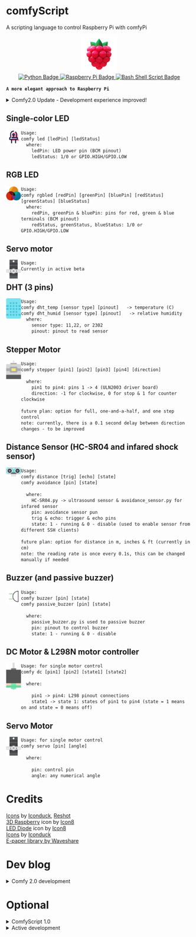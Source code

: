 # comfyScript
A scripting language to control Raspberry Pi with comfyPi
<div id="header" align="center">
  <img src="assets/icon.png" width="100"/>
</div>
<div id="badges" align="center">
  <a href="https://www.linkedin.com/in/tung-thomas-nguyen-9b010317b">
    <img src="https://img.shields.io/badge/python-3670A0?style=for-the-badge&logo=python&logoColor=ffdd54" alt="Python Badge"/>
  </a>
  <a href="https://www.youtube.com/@thomasthemaker">
    <img src="https://img.shields.io/badge/-Raspberry Pi-C51A4A?style=for-the-badge&logo=Raspberry-Pi" alt="Raspberry Pi Badge"/>
  </a>
    <a href="https://comfystudio.tech">
    <img src="https://img.shields.io/badge/shell_script-%23121011.svg?style=for-the-badge&logo=gnu-bash&logoColor=white" alt="Bash Shell Script Badge"/>
  </a>
</div>

**`A more elegant approach to Raspberry Pi`**

<details>
<summary> Comfy2.0 Update - Development experience improved!</summary>
Imaging instead of writing<br>
<code>python3 comfyScript/LED/led.py [ledPin] [ledStatus]</code><br>
Use can write<br>
<code>comfy led [ledPin] [ledStatus]</code>
<br>
Well now you can! This will automatically be available if used with ComfySpace 3.0.
If you want to do it manually or without ComfySpace:
<li> Make sure comfyScript folder/repo is in your home directory</li>
<li> Run <code>sudo cp comfyScript/bash/comfy /usr/bin/comfy</code> to assign custom command </li>
<li> Run <code>sudo chmod +x /usr/bin/comfy</code> to allow executable</li>
<li> Start making! </li>


</details>

## Single-color LED
<div id="header" style="float: left;" >
  <img src="assets/led.png" width="40"/>
</div>

```
Usage:
comfy led [ledPin] [ledStatus]
  where:
    ledPin: LED power pin (BCM pinout)
    ledStatus: 1/0 or GPIO.HIGH/GPIO.LOW
```

## RGB LED
<div id="header" style="float: left;" >
  <img src="assets/RGBLED.png" width="40"/>
</div>

```
Usage:
comfy rgbled [redPin] [greenPin] [bluePin] [redStatus] [greenStatus] [blueStatus]
  where:
    redPin, greenPin & bluePin: pins for red, green & blue terminals (BCM pinout)
    redStatus, greenStatus, blueStatus: 1/0 or GPIO.HIGH/GPIO.LOW
```

## Servo motor
<div id="header" style="float: left;" >
  <img src="assets/servo.png" width="40"/>
</div>

```
Usage:
Currently in active beta
```

## DHT (3 pins)
<div id="header" style="float: left;" >
  <img src="assets/dht11.png" width="40"/>
</div>

```
Usage:
comfy dht_temp [sensor type] [pinout]   -> temperature (C)
comfy dht_humid [sensor type] [pinout]   -> relative humidity
  where:
    sensor type: 11,22, or 2302
    pinout: pinout to read sensor
```

## Stepper Motor 
<div id="header" style="float: left;" >
  <img src="assets/stepper-motor.png" width="40"/>
</div>

```
Usage:
comfy stepper [pin1] [pin2] [pin3] [pin4] [direction]

  where:
    pin1 to pin4: pins 1 -> 4 (ULN2003 driver board)
    direction: -1 for clockwise, 0 for stop & 1 for counter clockwise

future plan: option for full, one-and-a-half, and one step control
note: currently, there is a 0.1 second delay between direction changes - to be improved
```

## Distance Sensor (HC-SR04 and infared shock sensor)
<div id="header" style="float: left;" >
  <img src="assets/distance-sensor.png" width="40"/>
</div>

```
Usage:
comfy distance [trig] [echo] [state]
comfy avoidance [pin] [state]

  where:
    HC-SR04.py -> ultrasound sensor & avoidance_sensor.py for infared sensor
    pin: avoidance sensor pun
    trig & echo: trigger & echo pins
    state: 1 - running & 0 - disable (used to enable sensor from different SSH clients)

future plan: option for distance in m, inches & ft (currently in cm)
note: the reading rate is once every 0.1s, this can be changed manually if needed
```

##  Buzzer (and passive buzzer)
<div id="header" style="float: left;" >
  <img src="assets/buzzer.png" width="40"/>
</div>

```
Usage:
comfy buzzer [pin] [state]
comfy passive_buzzer [pin] [state]

  where:
    passive_buzzer.py is used to passive buzzer
    pin: pinout to control buzzer
    state: 1 - running & 0 - disable 

```

##  DC Motor & L298N motor controller
<div id="header" style="float: left;" >
  <img src="assets/dc-motor.png" width="40"/>
</div>

```
Usage: for single motor control
comfy dc [pin1] [pin2] [state1] [state2]

  where:
    
    pin1 -> pin4: L298 pinout connections
    state1 -> state 1: states of pin1 to pin4 (state = 1 means on and state = 0 means off)

```
##  Servo Motor
<div id="header" style="float: left;" >
  <img src="assets/servo.png" width="40"/>
</div>

```
Usage: for single motor control
comfy servo [pin] [angle]

  where:
    
    pin: control pin
    angle: any numerical angle

```





# Credits
<a href="https://iconduck.com/sets/arduino-icons-kit" target="_blank">Icons</a> by <a href="https://iconduck.com/" target="_blank">Iconduck</a>, <a href="https://www.reshot.com/" target="_blank">Reshot</a><br>
<a href="https://icons8.com/illustrations/illustration/3d-fluency-raspberry" target="_blank">3D Raspberry</a> icon by <a href="https://icons8.com/illustrations" target="_blank">Icon8</a><br>
<a href="https://icons8.com/icon/8BGi5ks3s1pY/led-diode" target="_blank">LED Diode</a> icon by <a href="https://icons8.com/illustrations" target="_blank">Icon8</a><br>
<a href="https://iconduck.com/sets/arduino-icons-kit" target="_blank">Icons</a> by <a href="https://iconduck.com/" target="_blank">Iconduck</a><br />
<a href="https://github.com/waveshareteam/e-Paper">E-paper library by Waveshare</a>


# Dev blog

<details>
<summary> Comfy 2.0 development </summary>

Comfy 2.0 is a pretty interesting development experience.

1. Shorterning <code> python3 comfyScript/LED/led.py </code> to <code> comfy LED </code>
- Alias, bash.rc, bash_profile, & symlink do not work
Solution: /usr/bin apps
2. Performance
- Running a bash script -> refer to central comfy.py -> led.py
This caused a noticable latency issue.

Let's take a look at how:
- Translation <code> comfy.py -> led.py</code>:
  - exec() creates 2* time to run (80.000 nano seconds -> 160.000 nano seconds)
  - os.system & subsystem create 1000* to run
- Translation <code> bash script -> comfy.py</code>:
  - apparently bash is slower than python: https://blog.carlesmateo.com/2014/10/13/performance-of-several-languages/

Well don't know how but bash -> bash -> led.py works wonder!
Anyway, good night!

</details>

# Optional

<details>
<summary> ComfyScript 1.0</summary>

## Single-color LED
<div id="header" style="float: left;" >
  <img src="assets/led.png" width="40"/>
</div>

```
Usage:
python3 comfyScript/LED/led.py [ledPin] [ledStatus]
  where:
    ledPin: LED power pin (BCM pinout)
    ledStatus: 1/0 or GPIO.HIGH/GPIO.LOW
```

## RGB LED
<div id="header" style="float: left;" >
  <img src="assets/RGBLED.png" width="40"/>
</div>

```
Usage:
python3 comfyScript/LED/RGB_led.py [redPin] [greenPin] [bluePin] [redStatus][greenStatus] [blueStatus]
  where:
    redPin, greenPin & bluePin: pins for red, green & blue terminals (BCM pinout)
    redStatus, greenStatus, blueStatus: 1/0 or GPIO.HIGH/GPIO.LOW
```

## DHT (3 pins)
<div id="header" style="float: left;" >
  <img src="assets/dht11.png" width="40"/>
</div>

```
Usage:
python3 comfyScript/DHT/dht_temp.py [sensor type] [pinout]   -> temperature (C)
python3 comfyScript/DHT/dht_humid.py [sensor type] [pinout]   -> relative humidity
  where:
    sensor type: 11,22, or 2302
    pinout: pinout to read sensor
```

## Stepper Motor 
<div id="header" style="float: left;" >
  <img src="assets/stepper-motor.png" width="40"/>
</div>

```
Usage:
python3 comfyScript/stepper/stepper.py [pin1] [pin2] [pin3] [pin4] [direction]

  where:
    pin1 to pin4: pins 1 -> 4 (ULN2003 driver board)
    direction: -1 for clockwise, 0 for stop & 1 for counter clockwise
```
## Distance Sensor (HC-SR04 and infared shock sensor)
<div id="header" style="float: left;" >
  <img src="assets/distance-sensor.png" width="40"/>
</div>

```
Usage:
python3 comfyScript/distance_sensor/HC-SR04.py [trig] [echo] [state]
python3 comfyScript/avoidance_sensor/avoidance_sensor.py [pin] [state]

  where:
    HC-SR04.py -> ultrasound sensor & avoidance_sensor.py for infared sensor
    pin: avoidance sensor pun
    trig & echo: trigger & echo pins
    state: 1 - running & 0 - disable (used to enable sensor from different SSH clients)
```
##  Buzzer (and passive buzzer)
<div id="header" style="float: left;" >
  <img src="assets/buzzer.png" width="40"/>
</div>

```
Usage:
python3 comfyScript/buzzer/buzzer.py [pin] [state]
python3 comfyScript/buzzer/passive_buzzer.py [pin] [state]

  where:
    passive_buzzer.py is used to passive buzzer
    pin: pinout to control buzzer
    state: 1 - running & 0 - disable 

```
##  DC Motor & L298N motor controller
<div id="header" style="float: left;" >
  <img src="assets/dc-motor.png" width="40"/>
</div>

```
Usage:
python3 comfyScript/motor/DCmotor.py pin1 pin2 pin3 pin4 state1 state2 state3 state4
python3 comfyScript/motor/DCmotor_single.py pin1 pin2 state1 state2 (for single motor control)

  where:
    
    pin1 -> pin4: L298 pinout connections
    state1 -> state 1: states of pin1 to pin4 (state = 1 means on and state = 0 means off)

```
##  Servo Motor
<div id="header" style="float: left;" >
  <img src="assets/servo.png" width="40"/>
</div>

```
Usage: for single motor control
python3 comfyScript/servo/sg90.py [pin] [angle]

  where:
    
    pin: control pin
    angle: Any numerical angle

```

</details>

<details>
<summary> Active development </summary>
##  0.96 inch I2C OLED display
<div id="header" style="float: left;" >
  <img src="assets/096oled.jpg" width="40"/>
</div>

```
Setup (once):
Enable I2C interface on your Raspberry Pi & reboot
sudo apt-get install python-smbus
sudo apt-get install i2c-tools

---Currently in Beta---

```

##  2.7 in. e-Paper HAT
<div id="header" style="float: left;" >
  <img src="assets/2.7inch-e-paper-hat.jpg" width="40"/>
</div>

```
Setup (once):
Enable SPI interface on your Raspberry Pi & reboot

---Currently in Beta---

```
</details>